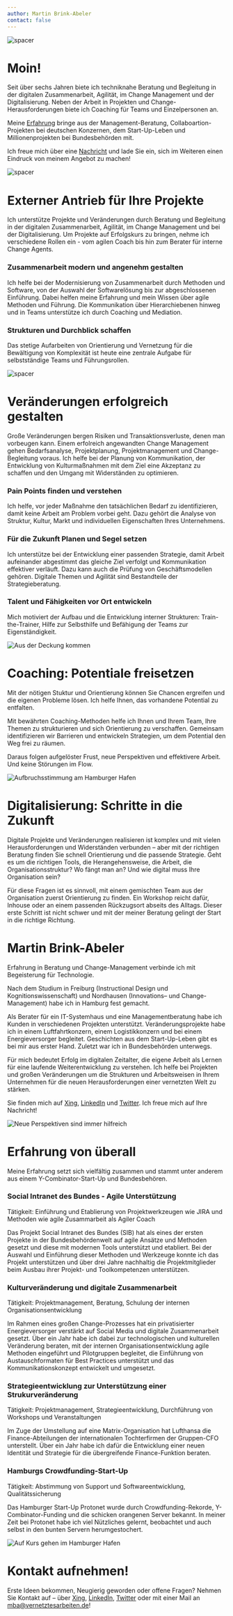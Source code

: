 ```yaml
---
author: Martin Brink-Abeler
contact: false
---
```


<!--
This file is left intentionally empty by default to be backward compatible with initial theme setup.

Although the theme has advanced a little bit and it now allows to specify the content on the main page (even if the list of posts/articles is not intended).
This can be:
- with the list of posts/articles (default: `mainSections = ["post"]) or
- without the list of posts/articles (by setting `mainSections = [""]`)

Markdown supported, ie:

```
# Welcome

- Hugo :rocket:
- Hugo theme :rocket:

Don't forget to check the README.md file!
```

-->
![spacer](/images/_DSF3636_header.jpg#center)

# Moin!

Seit über sechs Jahren biete ich techniknahe Beratung und Begleitung in der digitalen Zusammenarbeit, Agilität, im Change Management und der Digitalisierung. Neben der Arbeit in Projekten und Change-Herausforderungen biete ich Coaching für Teams und Einzelpersonen an.

Meine [Erfahrung]("/#erfahrung") bringe aus der Management-Beratung, Collaboartion-Projekten bei deutschen Konzernen, dem Start-Up-Leben und Millionenprojekten bei Bundesbehörden mit.

Ich freue mich über eine [Nachricht]("/#kontakt-aufnehmen") und lade Sie ein, sich im Weiteren einen Eindruck von meinem Angebot zu machen!


![spacer](/images/_DSF3641_spacer.jpg#center)

# Externer Antrieb für Ihre Projekte

Ich unterstütze Projekte und Veränderungen durch Beratung und Begleitung in der digitalen Zusammenarbeit, Agilität, im Change Management und bei der Digitalisierung. Um Projekte auf Erfolgskurs zu bringen, nehme ich verschiedene Rollen ein - vom agilen Coach bis hin zum Berater für interne Change Agents.

### Zusammenarbeit modern und angenehm gestalten
Ich helfe bei der Modernisierung von Zusammenarbeit durch Methoden und Software, von der Auswahl der Softwarelösung bis zur abgeschlossenen Einführung. Dabei helfen meine Erfahrung und mein Wissen über agile Methoden und Führung. Die Kommunikation über Hierarchiebenen hinweg und in Teams unterstütze ich durch Coaching und Mediation.



### Strukturen und Durchblick schaffen

Das stetige Aufarbeiten von Orientierung und Vernetzung für die Bewältigung von Komplexität ist heute eine zentrale Aufgabe für selbstständige Teams und Führungsrollen.

![spacer](/images/_DSF3703_spacer.jpg#center)
# Veränderungen erfolgreich gestalten

Große Veränderungen bergen Risiken und Transaktionsverluste, denen man vorbeugen kann. Einem erfolreich angewandten Change Management gehen Bedarfsanalyse, Projektplanung, Projektmanagement und Change-Begleitung voraus. Ich helfe bei der Planung von Kommunikation, der Entwicklung von Kulturmaßnahmen mit dem Ziel eine Akzeptanz zu schaffen und den Umgang mit Widerständen zu optimieren. 

### Pain Points finden und verstehen

Ich helfe, vor jeder Maßnahme den tatsächlichen Bedarf zu identifizieren, damit keine Arbeit am Problem vorbei geht. Dazu gehört die Analyse von Struktur, Kultur, Markt und individuellen Eigenschaften Ihres Unternehmens.


### Für die Zukunft Planen und Segel setzen

Ich unterstütze bei der Entwicklung einer passenden Strategie, damit Arbeit aufeinander abgestimmt das gleiche Ziel verfolgt und Kommunikation effektiver verläuft. Dazu kann auch die Prüfung von Geschäftsmodellen gehören. Digitale Themen und Agilität sind Bestandteile der Strategieberatung.


### Talent und Fähigkeiten vor Ort entwickeln

Mich motiviert der Aufbau und die Entwicklung interner Strukturen: Train-the-Trainer, Hilfe zur Selbsthilfe und Befähigung der Teams zur Eigenständigkeit.

![Aus der Deckung kommen](/images/_DSF3249_spacer.jpg#center)

# Coaching: Potentiale freisetzen

Mit der nötigen Stuktur und Orientierung können Sie Chancen ergreifen und die eigenen Probleme lösen. Ich helfe Ihnen, das vorhandene Potential zu entfalten.

Mit bewährten Coaching-Methoden helfe ich Ihnen und Ihrem Team, Ihre Themen zu strukturieren und sich Orientierung zu verschaffen. Gemeinsam identifizieren wir Barrieren und entwickeln Strategien, um dem Potential den Weg frei zu räumen.

Daraus folgen aufgelöster Frust, neue Perspektiven und effektivere Arbeit. Und keine Störungen im Flow. 

![Aufbruchsstimmung am Hamburger Hafen](/images/_DSF3809_spacer.jpg#center)

# Digitalisierung: Schritte in die Zukunft

Digitale Projekte und Veränderungen realisieren ist komplex und mit vielen Herausforderungen und Widerständen verbunden – aber mit der richtigen Beratung finden Sie schnell Orientierung und die passende Strategie. Geht es um die richtigen Tools, die Herangehensweise, die Arbeit, die Organisationsstruktur? Wo fängt man an? Und wie digital muss Ihre Organisation sein?

Für diese Fragen ist es sinnvoll, mit einem gemischten Team aus der Organisation zuerst Orientierung zu finden. Ein Workshop reicht dafür, Inhouse oder an einem passenden Rückzugsort abseits des Alltags. Dieser erste Schritt ist nicht schwer und mit der meiner Beratung gelingt der Start in die richtige Richtung.


# Martin Brink-Abeler

Erfahrung in Beratung und Change-Management verbinde ich mit Begeisterung für Technologie. 

Nach dem Studium in Freiburg (Instructional Design und Kognitionswissenschaft) und Nordhausen (Innovations– und Change-Management) habe ich in Hamburg fest gemacht.

Als Berater für ein IT-Systemhaus und eine Managementberatung habe ich Kunden in verschiedenen Projekten unterstützt. Veränderungsprojekte habe ich in einem Luftfahrtkonzern, einem Logistikkonzern und bei einem Energieversorger begleitet. Geschichten aus dem Start-Up-Leben gibt es bei mir aus erster Hand. Zuletzt war ich in Bundesbehörden unterwegs.

Für mich bedeutet Erfolg im digitalen Zeitalter, die eigene Arbeit als Lernen für eine laufende Weiterentwicklung zu verstehen. Ich helfe bei Projekten und großen Veränderungen um die Strukturen und Arbeitsweisen in Ihrem Unternehmen für die neuen Herausforderungen einer vernetzten Welt zu stärken.

Sie finden mich auf [Xing](https://www.xing.com/profile/Martin_BrinkAbeler), [LinkedIn](https://www.linkedin.com/in/brinkabeler) und [Twitter](https://www.twitter.com/brinkabeler). Ich freue mich auf Ihre Nachricht!

![Neue Perspektiven sind immer hilfreich](/images/DSCF1594_spacer.jpg#center)

# Erfahrung von überall

Meine Erfahrung setzt sich vielfältig zusammen und stammt unter anderem aus einem Y-Combinator-Start-Up und Bundesbehören.

### Social Intranet des Bundes - Agile Unterstützung

Tätigkeit: Einführung und Etablierung von Projektwerkzeugen wie JIRA und Methoden wie agile Zusammarbeit als Agiler Coach

Das Projekt Social Intranet des Bundes (SIB) hat als eines der ersten Projekte in der Bundesbehördenwelt auf agile Ansätze und Methoden gesetzt und diese mit modernen Tools unterstützt und etabliert. Bei der Auswahl und Einführung dieser Methoden und Werkzeuge konnte ich das Projekt unterstützen und über drei Jahre nachhaltig die Projektmitglieder beim Ausbau ihrer Projekt- und Toolkompetenzen unterstützen.

### Kulturveränderung und digitale Zusammenarbeit

Tätigkeit: Projektmanagement, Beratung, Schulung der internen Organisationsentwicklung

Im Rahmen eines großen Change-Prozesses hat ein privatisierter Energieversorger verstärkt auf Social Media und digitale Zusammenarbeit gesetzt. Über ein Jahr habe ich dabei zur technologischen und kulturellen Veränderung beraten, mit der internen Organisationsentwicklung agile Methoden eingeführt und Pilotgruppen begleitet, die Einführung von Austauschformaten für Best Practices unterstützt und das Kommunikationskonzept entwickelt und umgesetzt.

### Strategieentwicklung zur Unterstützung einer Strukurveränderung

Tätigkeit: Projektmanagement, Strategieentwicklung, Durchführung von Workshops und Veranstaltungen

Im Zuge der Umstellung auf eine Matrix-Organisation hat Lufthansa die Finance-Abteilungen der internationalen Tochterfirmen der Gruppen-CFO unterstellt. Über ein Jahr habe ich dafür die Entwicklung einer neuen Identität und Strategie für die übergreifende Finance-Funktion beraten.

### Hamburgs Crowdfunding-Start-Up

Tätigkeit: Abstimmung von Support und Softwareentwicklung, Qualitätssicherung

Das Hamburger Start-Up Protonet wurde durch Crowdfunding-Rekorde, Y-Combinator-Funding und die schicken orangenen Server bekannt. In meiner Zeit bei Protonet habe ich viel Nützliches gelernt, beobachtet und auch selbst in den bunten Servern herumgestochert.

![Auf Kurs gehen im Hamburger Hafen](/images/_DSF3342_spacer.jpg#center)


# Kontakt aufnehmen!

Erste Ideen bekommen, Neugierig geworden oder offene Fragen? Nehmen Sie Kontakt auf – über [Xing](https://www.xing.com/profile/Martin_BrinkAbeler), [LinkedIn](https://www.linkedin.com/in/brinkabeler), [Twitter](https://www.twitter.com/brinkabeler) oder mit einer Mail an [mba@vernetztesarbeiten.de](mailto:mba@vernetztesarbeiten.de)!


